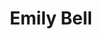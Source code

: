 ---
layout: employee
skillsid: 7
title: 'Emily Bell'
permalink: /employees/:title 
location: 'New York'
position: 'Ratings Analyst'
availability: 53
internal: false
categories: 
- employees
phoneNumber: 555-555-5555
email: email@gmail.com
manage: false
---